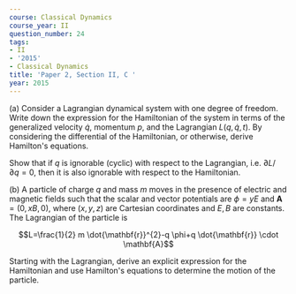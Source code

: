 ```yaml
---
course: Classical Dynamics
course_year: II
question_number: 24
tags:
- II
- '2015'
- Classical Dynamics
title: 'Paper 2, Section II, C '
year: 2015
---
```




(a) Consider a Lagrangian dynamical system with one degree of freedom. Write down the expression for the Hamiltonian of the system in terms of the generalized velocity $\dot{q}$, momentum $p$, and the Lagrangian $L(q, \dot{q}, t)$. By considering the differential of the Hamiltonian, or otherwise, derive Hamilton's equations.

Show that if $q$ is ignorable (cyclic) with respect to the Lagrangian, i.e. $\partial L / \partial q=0$, then it is also ignorable with respect to the Hamiltonian.

(b) A particle of charge $q$ and mass $m$ moves in the presence of electric and magnetic fields such that the scalar and vector potentials are $\phi=y E$ and $\mathbf{A}=(0, x B, 0)$, where $(x, y, z)$ are Cartesian coordinates and $E, B$ are constants. The Lagrangian of the particle is

$$L=\frac{1}{2} m \dot{\mathbf{r}}^{2}-q \phi+q \dot{\mathbf{r}} \cdot \mathbf{A}$$

Starting with the Lagrangian, derive an explicit expression for the Hamiltonian and use Hamilton's equations to determine the motion of the particle.